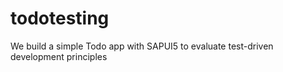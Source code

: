 # todotesting
We build a simple Todo app with SAPUI5 to evaluate test-driven development principles
